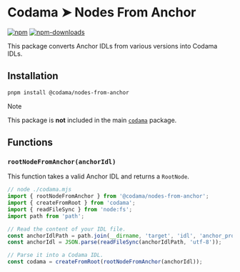 # Codama ➤ Nodes From Anchor

[![npm][npm-image]][npm-url]
[![npm-downloads][npm-downloads-image]][npm-url]

[npm-downloads-image]: https://img.shields.io/npm/dm/@codama/nodes-from-anchor.svg?style=flat
[npm-image]: https://img.shields.io/npm/v/@codama/nodes-from-anchor.svg?style=flat&label=%40kinobi-so%2Fnodes-from-anchor
[npm-url]: https://www.npmjs.com/package/@codama/nodes-from-anchor

This package converts Anchor IDLs from various versions into Codama IDLs.

## Installation

```sh
pnpm install @codama/nodes-from-anchor
```

> [!NOTE]
> This package is **not** included in the main [`codama`](../library) package.

## Functions

### `rootNodeFromAnchor(anchorIdl)`

This function takes a valid Anchor IDL and returns a `RootNode`.

```js
// node ./codama.mjs
import { rootNodeFromAnchor } from '@codama/nodes-from-anchor';
import { createFromRoot } from 'codama';
import { readFileSync } from 'node:fs';
import path from 'path';

// Read the content of your IDL file.
const anchorIdlPath = path.join(__dirname, 'target', 'idl', 'anchor_program.json');
const anchorIdl = JSON.parse(readFileSync(anchorIdlPath, 'utf-8'));

// Parse it into a Codama IDL.
const codama = createFromRoot(rootNodeFromAnchor(anchorIdl));
```
